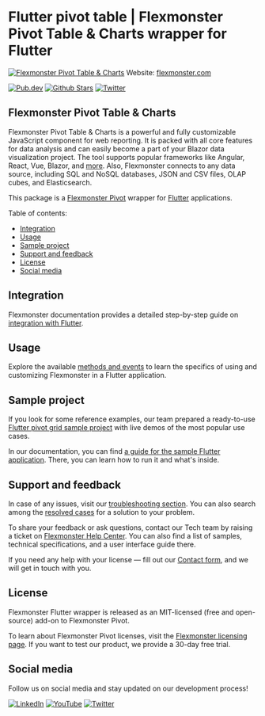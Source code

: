 # Flutter pivot table | Flexmonster Pivot Table & Charts wrapper for Flutter
[![Flexmonster Pivot Table & Charts](https://static.flexmonster.com/uploads/2023/09/08090551/flutter.png)](https://www.flexmonster.com?r=wrap_flutter)
Website: [flexmonster.com](https://www.flexmonster.com?r=wrap_flutter)

[![Pub.dev](https://img.shields.io/pub/v/flutter_flexmonster)](https://pub.dev/packages/flutter_flexmonster)
[![Github Stars](https://img.shields.io/github/stars/flexmonster?style=social)](https://github.com/flexmonster) [![Twitter](https://img.shields.io/twitter/follow/Flexmonster?style=social)](https://twitter.com/Flexmonster)
 

## Flexmonster Pivot Table & Charts

Flexmonster Pivot Table & Charts is a powerful and fully customizable JavaScript component for web reporting. It is packed with all core features for data analysis and can easily become a part of your Blazor data visualization project. The tool supports popular frameworks like Angular, React, Vue, Blazor, and [more](https://www.flexmonster.com/doc/available-tutorials-integration?r=wrap_flutter). Also, Flexmonster connects to any data source, including SQL and NoSQL databases, JSON and CSV files, OLAP cubes, and Elasticsearch. 

This package is a [Flexmonster Pivot](https://www.flexmonster.com?r=wrap_flutter) wrapper for [Flutter](https://flutter.dev) applications.

Table of contents:

* [Integration](#integration)
* [Usage](#usage)
* [Sample project](#sample-project)
* [Support and feedback](#support-feedback)
* [License](#license)
* [Social media](#social-media)

## <a name="integration"></a>Integration ##

Flexmonster documentation provides a detailed step-by-step guide on [іntegration with Flutter](https://www.flexmonster.com/doc/integration-with-flutter?r=wrap_flutter). 


## <a name="usage"></a>Usage ##

Explore the available [methods and events](https://www.flexmonster.com/doc/integration-with-flutter?r=wrap_flutter#methods-and-events) to learn the specifics of using and customizing Flexmonster in a Flutter application.

## <a name="sample-project"></a>Sample project ##

If you look for some reference examples, our team prepared a ready-to-use [Flutter pivot grid sample project](https://github.com/flexmonster/pivot-flutter?r=wrap_flutter) with live demos of the most popular use cases. 

In our documentation, you can find [a guide for the sample Flutter application](https://www.flexmonster.com/doc/integration-with-flutter?r=wrap_flutter#github-sample). There, you can learn how to run it and what's inside.


## <a name="support-feedback"></a>Support and feedback ##

In case of any issues, visit our [troubleshooting section](https://www.flexmonster.com/doc/typical-errors?r=wrap_flutter). You can also search among the [resolved cases](https://www.flexmonster.com/technical-support?r=wrap_flutter) for a solution to your problem.

To share your feedback or ask questions, contact our Tech team by raising a ticket on [Flexmonster Help Center](https://www.flexmonster.com/help-center?r=wrap_flutter). You can also find a list of samples, technical specifications, and a user interface guide there.

If you need any help with your license — fill out our [Contact form](https://www.flexmonster.com/contact-our-team?r=wrap_flutter), and we will get in touch with you.

## <a name="license"></a>License ##

Flexmonster Flutter wrapper is released as an MIT-licensed (free and open-source) add-on to Flexmonster Pivot.

To learn about Flexmonster Pivot licenses, visit the [Flexmonster licensing page](https://www.flexmonster.com/pivot-table-editions-and-pricing?r=wrap_flutter). 
If you want to test our product, we provide a 30-day free trial.

## <a name="social-media"></a>Social media ##

Follow us on social media and stay updated on our development process!

[![LinkedIn](https://img.shields.io/badge/LinkedIn-blue?style=for-the-badge&logo=linkedin&logoColor=white)](https://linkedin.com/company/flexmonster) [![YouTube](https://img.shields.io/badge/YouTube-red?style=for-the-badge&logo=youtube&logoColor=white)](https://youtube.com/user/FlexMonsterPivot) [![Twitter](https://img.shields.io/badge/Twitter-blue?style=for-the-badge&logo=twitter&logoColor=white)](https://twitter.com/flexmonster)
